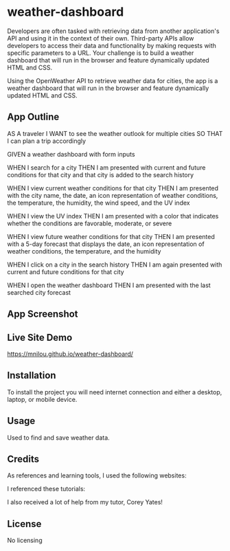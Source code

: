 # weather-dashboard

Developers are often tasked with retrieving data from another application's API and using it in the context of their own. Third-party APIs allow developers to access their data and functionality by making requests with specific parameters to a URL. Your challenge is to build a weather dashboard that will run in the browser and feature dynamically updated HTML and CSS.

Using the OpenWeather API to retrieve weather data for cities, the app is a weather dashboard that will run in the browser and feature dynamically updated HTML and CSS. 

## App Outline
AS A traveler
I WANT to see the weather outlook for multiple cities
SO THAT I can plan a trip accordingly

GIVEN a weather dashboard with form inputs

WHEN I search for a city
THEN I am presented with current and future conditions for that city and that city is added to the search history

WHEN I view current weather conditions for that city
THEN I am presented with the city name, the date, an icon representation of weather conditions, the temperature, the humidity, the wind speed, and the UV index

WHEN I view the UV index
THEN I am presented with a color that indicates whether the conditions are favorable, moderate, or severe

WHEN I view future weather conditions for that city
THEN I am presented with a 5-day forecast that displays the date, an icon representation of weather conditions, the temperature, and the humidity

WHEN I click on a city in the search history
THEN I am again presented with current and future conditions for that city

WHEN I open the weather dashboard
THEN I am presented with the last searched city forecast


## App Screenshot
<!-- <img src="05-third-party-apis-homework-demo.gif" alt="Daily Scheduler Gif"> -->

## Live Site Demo
https://mnilou.github.io/weather-dashboard/

## Installation
To install the project you will need internet connection and either a desktop, laptop, or mobile device.

## Usage
Used to find and save weather data. 

## Credits

As references and learning tools, I used the following websites:


I referenced these tutorials:



I also received a lot of help from my tutor, Corey Yates! 

## License

No licensing
